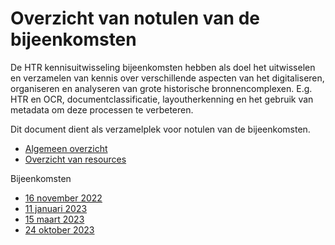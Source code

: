 # Overzicht van notulen van de bijeenkomsten

De HTR kennisuitwisseling bijeenkomsten hebben als doel het uitwisselen en verzamelen van kennis over verschillende aspecten van het digitaliseren, organiseren en analyseren van grote historische bronnencomplexen. E.g. HTR en OCR, documentclassificatie, layoutherkenning en het gebruik van metadata om deze processen te verbeteren. 

Dit document dient als verzamelplek voor notulen van de bijeenkomsten.

- [Algemeen overzicht](https://github.com/marijnkoolen/HTR-knowledge-exchange)
- [Overzicht van resources](../resources)

Bijeenkomsten
- [16 november 2022](./kennisuitwisseling-2022-11-16.md)
- [11 januari 2023](./kennisuitwisseling-2023-01-11.md)
- [15 maart 2023](./kennisuitwisseling-2023-03-15.md)
- [24 oktober 2023](./kennisuitwisseling-2023-10024.md)
